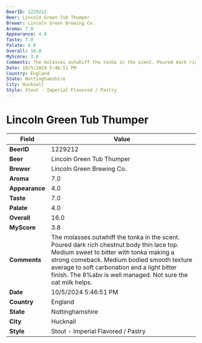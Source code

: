 ```yaml
---
BeerID: 1229212
Beer: Lincoln Green Tub Thumper
Brewer: Lincoln Green Brewing Co.
Aroma: 7.0
Appearance: 4.0
Taste: 7.0
Palate: 4.0
Overall: 16.0
MyScore: 3.8
Comments: The molasses outwhiff the tonka in the scent. Poured dark rich chestnut body thin lace top.  Medium sweet to bitter with tonka making a strong comeback. Medium bodied smooth texture average to soft carbonation and a light bitter finish.  The 8%abv is well managed. Not sure the oat milk helps.
Date: 10/5/2024 5:46:51 PM
Country: England
State: Nottinghamshire
City: Hucknall
Style: Stout - Imperial Flavored / Pastry
---
```


# Lincoln Green Tub Thumper

| Field         | Value |
|---------------|-------|
| **BeerID** | 1229212 |
| **Beer** | Lincoln Green Tub Thumper |
| **Brewer** | Lincoln Green Brewing Co. |
| **Aroma** | 7.0 |
| **Appearance** | 4.0 |
| **Taste** | 7.0 |
| **Palate** | 4.0 |
| **Overall** | 16.0 |
| **MyScore** | 3.8 |
| **Comments** | The molasses outwhiff the tonka in the scent. Poured dark rich chestnut body thin lace top.  Medium sweet to bitter with tonka making a strong comeback. Medium bodied smooth texture average to soft carbonation and a light bitter finish.  The 8%abv is well managed. Not sure the oat milk helps. |
| **Date** | 10/5/2024 5:46:51 PM |
| **Country** | England |
| **State** | Nottinghamshire |
| **City** | Hucknall |
| **Style** | Stout - Imperial Flavored / Pastry |
